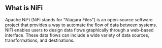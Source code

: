 ## What is NiFi

Apache NiFi (NiFi stands for "Niagara Files") is an open-source software project that provides a way to automate the flow of data between systems. NiFi enables users to design data flows graphically through a web-based interface. These data flows can include a wide variety of data sources, transformations, and destinations.



